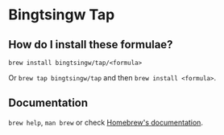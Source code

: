 # Bingtsingw Tap

## How do I install these formulae?

`brew install bingtsingw/tap/<formula>`

Or `brew tap bingtsingw/tap` and then `brew install <formula>`.

## Documentation

`brew help`, `man brew` or check [Homebrew's documentation](https://docs.brew.sh).
